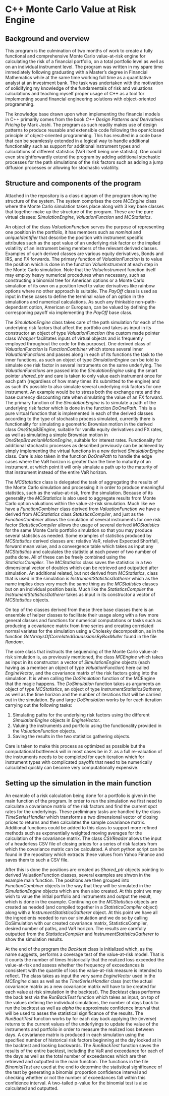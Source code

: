 # C++ Monte Carlo Value at Risk Engine

## Background and overview

This program is the culmination of two months of work to create a fully functional and comprehensive Monte Carlo value-at-risk engine for calculating the risk of a financial portfolio, on a total portfolio level as well as on an individual instrument level. The program was written in my spare time immediately following graduating with a Master’s degree in Financial Mathematics while at the same time working full time as a quantitative analyst at an investment bank. The task was undertaken with the motivation of solidifying my knowledge of the fundamentals of risk and valuations calculations and teaching myself proper usage of C++ as a tool for implementing sound financial engineering solutions with object-oriented programming.

The knowledge base drawn upon when implementing the financial models in C++ primarily comes from the book *C++ Design Patterns and Derivatives Pricing* by Mark Joshi. The program as such readily makes use of design patterns to produce reusable and extensible code following the open/closed principle of object-oriented programming. This has resulted in a code base that can be seamlessly extended in a logical way to handle additional functionality such as support for additional instrument types and calculations of different statistics (VaR itself being one statistic). One could even straightforwardly extend the program by adding additional stochastic processes for the path simulations of the risk factors such as adding a jump diffusion processes or allowing for stochastic volatility.

## Structure and components of the program

Attached in the repository is a class diagram of the program showing the structure of the system. The system comprises the core *MCEngine* class where the Monte Carlo simulation takes place along with 3 key base classes that together make up the structure of the program. These are the pure virtual classes: *SimulationEngine*, *ValuationFunction* and *MCStatistics*. 

An object of the class *ValuationFunction* serves the purpose of representing one position in the portfolio, it has members such as *nominal* and *uniqueIdentifier* that describe the position with instrument specific attributes such as the spot value of an underlying risk factor or the implied volatility of an instrument being members of the relevant derived classes. Examples of such derived classes are various equity derivatives, Bonds and IRS, and FX forwards. The primary function of *ValuationFunction* is to value the position which is done in the function *ValueInstrument* at each step in the Monte Carlo simulation. Note that the *ValueInstrument* function itself may employ heavy numerical procedures when necessary, such as constructing a binomial tree for American options or a Monte Carlo simulation of its own on a position level to value derivatives like rainbow options where no other approach is suitable. The *PayOff* class is used as input in these cases to define the terminal value of an option in the simulations and numerical calculations. As such any thinkable non-path-dependant option, American or European, can be valued by defining the corresponing payoff via implementing the *PayOff* base class.

The *SimulationEngine* class takes care of the path simulation for each of the underlying risk factors that affect the portfolio and takes as input in its constructor an object of type *ValuationFunction* (the custom made pointer class *Wrapper* facilitates inputs of virtual objects and is frequently employed throughout the code for this purpose). One derived class of *ValuationFunction* is *FunctionCombiner* which stores several inner *ValuationFunctions* and passes along in each of its functions the task to the inner functions, as such an object of type *SimulationEngine* can be told to simulate one risk factor in several instruments on the same underlying. The *ValuationFunctions* are passed into the *SimulationEngine* using the smart pointer *shared_ptr* and care is taken to only value each instrument once for each path (regardless of how many times it’s submitted to the engine) and as such it’s possible to also simulate several underlying risk factors for one instrument. An example would be to stress both the exchange rate and the base currency discounting rate when simulating the value of an FX forward. The primary function of the *SimulationEngine* is to simulate a path of the underlying risk factor which is done in the function *DoOnePath*. This is a pure virtual function that is implemented in each of the derived classes according to the type of stochastic process simulated, currently there is functionality for simulating a geometric Brownian motion in the derived class *OneStepBSEngine*, suitable for vanilla equity derivatives and FX rates, as well as simulating a simple Brownian motion in *OneStepBrownianMotionEngine*, suitable for interest rates. Functionality for additional stochastic processes as described previously can be achieved by simply implementing the virtual functions in a new derived *SimulationEngine* class. Care is also taken in the function *DoOnePath* to handle the edge cases where the VaR horizon is greater than the time to maturity of an instrument, at which point it will only simulate a path up to the maturity of that instrument instead of the entire VaR horizon.

The *MCStatistics* class is delegated the task of aggregating the results of the Monte Carlo simulation and processing it in order to produce meaningful statistics, such as the value-at-risk, from the simulation. Because of its generality the *MCStatistics* is also used to aggregate results from Monte Carlo option valuations within the value-at-risk simulation. Much like we have a *FunctionCombiner* class derived from *ValuationFunction* we have a derived from *MCStatistics* class *StatisticsCompiler*, and just as the *FunctionCombiner* allows the simulation of several instruments for one risk factor *StatisticsCompiler* allows the usage of several derived *MCStatistics* for the same Monte Carlo portfolio simulation so that you may produce several statistics as needed. Some examples of statistics produced by *MCStatistics* derived classes are: relative VaR, relative Expected Shortfall, forward mean value, and a convergence table which takes as input any *MCStatistics* and calculates the statistic at each power of two number of paths done. All of these can be freely combined using the *StatisticsCompiler*. The *MCStatistics* class saves the statistics in a two dimensional vector of doubles which can be retrieved and outputted after simulation. An additional related, but not derived from *MCStatistics*, class that is used in the simulation is *InstrumentStatisticsGatherer* which as the name implies does very much the same thing as the *MCStatistics* classes but on an individual position basis. Much like the *StatisticsCompiler* the *InstrumentStatisticsGatherer* takes as input in its constructor a vector of *MCStatistics* objects.

On top of the classes derived from these three base classes there is an ensemble of helper classes to facilitate their usage along with a few more general classes and functions for numerical computations or tasks such as producing a covariance matrix from time series and creating correlated normal variates for the simulation using a Cholesky decomposition, as in the function *GetArraysOfCorrelatedGauassiansByBoxMuller* found in the file *Random*.

The core class that instructs the sequencing of the Monte Carlo value-at-risk simulation is, as previously mentioned, the class *MCEngine* which takes as input in its constructor: a vector of *SimulationEngine* objects (each having as a member an object of type *ValuationFunction*) here called *EngineVector*, and the covariance matrix of the risk factors going into the simulation. It is when calling the *DoSimulation* function of the MCEngine that the magic happens. The *DoSimulation* function takes as arguments an object of type *MCStatistics*, an object of type *InstrumentStatisticsGatherer*, as well as the time horizon and the number of iterations that will be carried out in the simulation. By and large *DoSimulation* works by for each iteration carrying out the following tasks:
1. Simulating paths for the underlying risk factors using the different *SimulationEngine* objects in *EngineVector*.
2. Valuing the instruments and portfolio using the functionality provided in the *ValuationFunction* objects.
3. Saving the results in the two statistics gathering objects.

Care is taken to make this process as optimized as possible but the computational bottleneck will in most cases be in 2. as a full re-valuation of the instruments needs to be completed for each iteration which for instrument types with complicated payoffs that need to be numerically calculated quickly can become very computationally expensive.

## Setting up the simulation in the main function

An example of a risk calculation being done for a portfolio is given in the main function of the program. In order to run the simulation we first need to calculate a covariance matrix of the risk factors and find the current spot rates for the underlyings. These preliminary tasks are handled by the class *TimeSeriesHandler* which transforms a two dimensional vector of closing prices to returns and then calculates the sample covariance matrix. Additional functions could be added to this class to support more refined methods such as exponentially weighted moving averages for the calculation of the covariance matrix. The class *CSVReader* allows the input of a headerless CSV file of closing prices for a series of risk factors from which the covariance matrix can be calculated. A short python script can be found in the repository which extracts these values from Yahoo Finance and saves them to such a CSV file.

After this is done the positions are created as *Shared_ptr* objects pointing to derived ValuationFunction classes, several examples are shwon in the example main function. The positions are then grouped into *FunctionCombiner* objects in the way that they will be simulated in the *SimulationEngine* objects which are then also created.
At this point we may wish to value the initial portfolio and instruments and output the result, which is done in the example. Continuing on the *MCStatistics* objects are created as needed (and compiled together in a *StatisticsCompiler* object) along with a *InstrumentStatisticsGatherer* object. At this point we have all the ingredients needed to run our simulation and we do so by calling DoSimulation with our created covariance matrix, StatisticsCompiler, desired number of paths, and VaR horizon. The results are carefully outputted from the *StatisticsCompiler* and *InstrumentStatisticsGatherer* to show the simulation results.

At the end of the program the *Backtest* class is initialized which, as the name suggests, performs a coverage test of the value-at-risk model. That is it counts the number of times historically that the realized loss exceeded the value-at-risk and assess whether the frequency of exceedances is consistent with the quantile of loss the value-at-risk measure is intended to reflect. The class takes as input the very same *EngineVector* used in the *MCEngine* class as well as the *TimeSeriesHandler* class (not the actual covariance matrix as a new covariance matrix will have to be created for each value at risk simulation in the backtest). The *Backtest* class performs the back test via the *RunBackTest* function which takes as input, on top of the values defining the individual simulations, the number of days back to run the backtest as well as *alpha* the approximate confidence interval that will be used to asses the statistical significance of the results. The *RunBackTest* function works by for each day back applying the (inverse) returns to the current values of the underlyings to update the value of the instruments and portfolio in order to measure the realized loss between days. A covariance matrix is produced in each simulation using the specified number of historical risk factors beginning at the day looked at in the backtest and looking backwards. The *RunBackTest* function saves the results of the entire backtest, including the VaR and exceedance for each of the days as well as the total number of exceedances which are then retrieved and outputted in the main function. The functions in the file *BinomialTest* are used at the end to determine the statistical significance of the test by generating a binomial proportion confidence interval and checking whether or not the number of exceedances fall within this confidence interval. A two-tailed p-value for the binomial test is also calculated and outputted.
